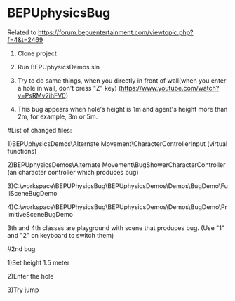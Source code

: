 # BEPUphysicsBug


Related to https://forum.bepuentertainment.com/viewtopic.php?f=4&t=2469

1) Clone project


2) Run BEPUphysicsDemos.sln


3) Try to do same things, when you directly in front of wall(when you enter a hole in wall, don't press "Z" key)
(https://www.youtube.com/watch?v=PsRMv2ihFV0)

4) This bug appears when hole's height is 1m and agent's height more than 2m, for example, 3m or 5m.




#List of changed files:


1)BEPUphysicsDemos\Alternate Movement\CharacterControllerInput (virtual functions)


2)BEPUphysicsDemos\Alternate Movement\BugShowerCharacterController (an character controller which produces bug)


3)C:\workspace\BEPUPhysicsBug\BEPUphysicsDemos\Demos\BugDemo\FullSceneBugDemo 


4)C:\workspace\BEPUPhysicsBug\BEPUphysicsDemos\Demos\BugDemo\PrimitiveSceneBugDemo 


3th and 4th classes are playground with scene that produces bug. (Use "1" and "2" on keyboard to switch them)

#2nd bug


1)Set height 1.5 meter

2)Enter the hole

3)Try jump
